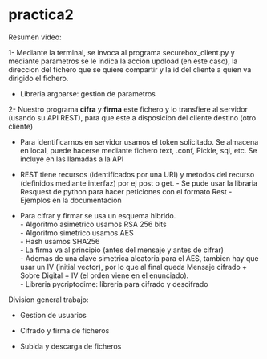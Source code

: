 # practica2

Resumen video:

1- Mediante la terminal, se invoca al programa securebox_client.py y mediante parametros se le indica la accion updload (en este caso), la direccion del fichero que se quiere compartir y la id del cliente a quien va dirigido el fichero.
  - Libreria argparse: gestion de parametros

2- Nuestro programa **cifra** y **firma** este fichero y lo transfiere al servidor (usando su API REST), para que este a disposicion del cliente destino (otro cliente)
    
  - Para identificarnos en servidor usamos el token solicitado. Se almacena en local, puede hacerse mediante fichero text, .conf, Pickle, sql, etc. Se incluye en las llamadas a la API
    
  - REST tiene recursos (identificados por una URI) y metodos del recurso (definidos mediante interfaz) por ej post o get.
        - Se pude usar la libraria Resquest de python para hacer peticiones con el formato Rest
        - Ejemplos en la documentacion
    
  - Para cifrar y firmar se usa un esquema hibrido.<br>
        - Algoritmo asimetrico usamos RSA 256 bits<br>
        - Algoritmo simetrico usamos AES<br>
        - Hash usamos SHA256<br>
        - La firma va al principio (antes del mensaje y antes de cifrar)<br>
        - Ademas de una clave simetrica aleatoria para el AES, tambien hay que usar un IV (initial vector), por lo que al final queda Mensaje cifrado + Sobre Digital + IV (el orden viene en el enunciado).<br>
        - Libreria pycriptodime: libreria para cifrado y descifrado<br>



Division general trabajo:
  - Gestion de usuarios<br>
        
  - Cifrado y firma de ficheros
  
  - Subida y descarga de ficheros
        

